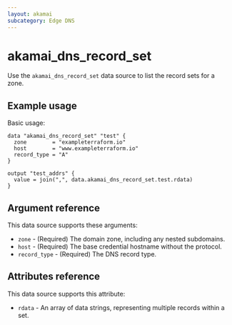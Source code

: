 ```yaml
---
layout: akamai
subcategory: Edge DNS
---
```


# akamai_dns_record_set

Use the `akamai_dns_record_set` data source to list the record sets for a zone.

## Example usage

Basic usage:

```
data "akamai_dns_record_set" "test" {
  zone        = "exampleterraform.io"
  host        = "www.exampleterraform.io"
  record_type = "A"
}

output "test_addrs" {
  value = join(",", data.akamai_dns_record_set.test.rdata)
}
```

## Argument reference

This data source supports these arguments:

* `zone` - (Required) The domain zone, including any nested subdomains.
* `host` - (Required) The base credential hostname without the protocol.
* `record_type` - (Required) The DNS record type.

## Attributes reference

This data source supports this attribute:

* `rdata` - An array of data strings, representing multiple records within a set.
